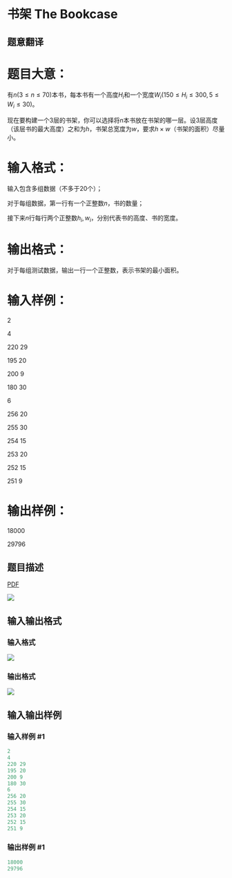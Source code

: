 # 书架 The Bookcase

## 题意翻译

# 题目大意：

有$n(3\leq n\leq 70)$本书，每本书有一个高度$H_i$和一个宽度$W_i(150\leq H_i\leq 300,5\leq W_i\leq 30)$。

现在要构建一个3层的书架，你可以选择将$n$本书放在书架的哪一层。设3层高度（该层书的最大高度）之和为$h$，书架总宽度为$w$，要求$h\times w$（书架的面积）尽量小。

# 输入格式：

输入包含多组数据（不多于20个）；

对于每组数据，第一行有一个正整数$n$，书的数量；

接下来$n$行每行两个正整数$h_i,w_i$，分别代表书的高度、书的宽度。

# 输出格式：

对于每组测试数据，输出一行一个正整数，表示书架的最小面积。

# 输入样例：

2

4

220 29

195 20

200 9

180 30

6

256 20

255 30

254 15

253 20

252 15

251 9

# 输出样例：

18000

29796

## 题目描述

[problemUrl]: https://uva.onlinejudge.org/index.php?option=com_onlinejudge&Itemid=8&category=242&page=show_problem&problem=3251

[PDF](https://uva.onlinejudge.org/external/120/p12099.pdf)

![](https://cdn.luogu.com.cn/upload/vjudge_pic/UVA12099/ee0851ffa7e62c4ec96c220f08d00f8736e21958.png)

## 输入输出格式

### 输入格式

![](https://cdn.luogu.com.cn/upload/vjudge_pic/UVA12099/3d47314d3f67cde662f48eea6818e41110f7d9eb.png)

### 输出格式

![](https://cdn.luogu.com.cn/upload/vjudge_pic/UVA12099/4f7209be687892141cda99217b24f2fd60a4bcc6.png)

## 输入输出样例

### 输入样例 #1

```cpp
2
4
220 29
195 20
200 9
180 30
6
256 20
255 30
254 15
253 20
252 15
251 9
```


### 输出样例 #1

```cpp
18000
29796
```


